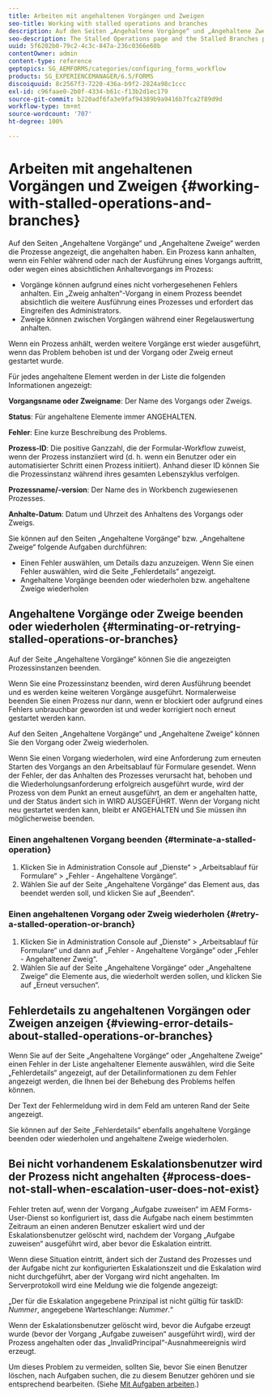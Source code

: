```yaml
---
title: Arbeiten mit angehaltenen Vorgängen und Zweigen
seo-title: Working with stalled operations and branches
description: Auf den Seiten „Angehaltene Vorgänge“ und „Angehaltene Zweige“ werden die Prozesse angezeigt, die angehalten haben.
seo-description: The Stalled Operations page and the Stalled Branches page show the processes that have stalled.
uuid: 5f6202b0-79c2-4c3c-847a-236c0366e60b
contentOwner: admin
content-type: reference
geptopics: SG_AEMFORMS/categories/configuring_forms_workflow
products: SG_EXPERIENCEMANAGER/6.5/FORMS
discoiquuid: 8c2567f3-7220-436a-b9f2-2824a98c1ccc
exl-id: c96faae0-2b0f-4334-b61c-f13b2d1ec179
source-git-commit: b220adf6fa3e9faf94389b9a9416b7fca2f89d9d
workflow-type: tm+mt
source-wordcount: '707'
ht-degree: 100%

---
```


# Arbeiten mit angehaltenen Vorgängen und Zweigen {#working-with-stalled-operations-and-branches}

Auf den Seiten „Angehaltene Vorgänge“ und „Angehaltene Zweige“ werden die Prozesse angezeigt, die angehalten haben. Ein Prozess kann anhalten, wenn ein Fehler während oder nach der Ausführung eines Vorgangs auftritt, oder wegen eines absichtlichen Anhaltevorgangs im Prozess:

* Vorgänge können aufgrund eines nicht vorhergesehenen Fehlers anhalten. Ein „Zweig anhalten“-Vorgang in einem Prozess beendet absichtlich die weitere Ausführung eines Prozesses und erfordert das Eingreifen des Administrators.
* Zweige können zwischen Vorgängen während einer Regelauswertung anhalten.

Wenn ein Prozess anhält, werden weitere Vorgänge erst wieder ausgeführt, wenn das Problem behoben ist und der Vorgang oder Zweig erneut gestartet wurde.

Für jedes angehaltene Element werden in der Liste die folgenden Informationen angezeigt:

**Vorgangsname oder Zweigname**: Der Name des Vorgangs oder Zweigs.

**Status**: Für angehaltene Elemente immer ANGEHALTEN.

**Fehler**: Eine kurze Beschreibung des Problems.

**Prozess-ID**: Die positive Ganzzahl, die der Formular-Workflow zuweist, wenn der Prozess instanziiert wird (d. h. wenn ein Benutzer oder ein automatisierter Schritt einen Prozess initiiert). Anhand dieser ID können Sie die Prozessinstanz während ihres gesamten Lebenszyklus verfolgen.

**Prozessname/-version**: Der Name des in Workbench zugewiesenen Prozesses.

**Anhalte-Datum**: Datum und Uhrzeit des Anhaltens des Vorgangs oder Zweigs.

Sie können auf den Seiten „Angehaltene Vorgänge“ bzw. „Angehaltene Zweige“ folgende Aufgaben durchführen:

* Einen Fehler auswählen, um Details dazu anzuzeigen. Wenn Sie einen Fehler auswählen, wird die Seite „Fehlerdetails“ angezeigt.
* Angehaltene Vorgänge beenden oder wiederholen bzw. angehaltene Zweige wiederholen

## Angehaltene Vorgänge oder Zweige beenden oder wiederholen {#terminating-or-retrying-stalled-operations-or-branches}

Auf der Seite „Angehaltene Vorgänge“ können Sie die angezeigten Prozessinstanzen beenden.

Wenn Sie eine Prozessinstanz beenden, wird deren Ausführung beendet und es werden keine weiteren Vorgänge ausgeführt. Normalerweise beenden Sie einen Prozess nur dann, wenn er blockiert oder aufgrund eines Fehlers unbrauchbar geworden ist und weder korrigiert noch erneut gestartet werden kann.

Auf den Seiten „Angehaltene Vorgänge“ und „Angehaltene Zweige“ können Sie den Vorgang oder Zweig wiederholen.

Wenn Sie einen Vorgang wiederholen, wird eine Anforderung zum erneuten Starten des Vorgangs an den Arbeitsablauf für Formulare gesendet. Wenn der Fehler, der das Anhalten des Prozesses verursacht hat, behoben und die Wiederholungsanforderung erfolgreich ausgeführt wurde, wird der Prozess von dem Punkt an erneut ausgeführt, an dem er angehalten hatte, und der Status ändert sich in WIRD AUSGEFÜHRT. Wenn der Vorgang nicht neu gestartet werden kann, bleibt er ANGEHALTEN und Sie müssen ihn möglicherweise beenden.

### Einen angehaltenen Vorgang beenden {#terminate-a-stalled-operation}

1. Klicken Sie in Administration Console auf „Dienste“ > „Arbeitsablauf für Formulare“ > „Fehler - Angehaltene Vorgänge“.
1. Wählen Sie auf der Seite „Angehaltene Vorgänge“ das Element aus, das beendet werden soll, und klicken Sie auf „Beenden“.

### Einen angehaltenen Vorgang oder Zweig wiederholen {#retry-a-stalled-operation-or-branch}

1. Klicken Sie in Administration Console auf „Dienste“ > „Arbeitsablauf für Formulare“ und dann auf „Fehler - Angehaltene Vorgänge“ oder „Fehler - Angehaltener Zweig“.
1. Wählen Sie auf der Seite „Angehaltene Vorgänge“ oder „Angehaltene Zweige“ die Elemente aus, die wiederholt werden sollen, und klicken Sie auf „Erneut versuchen“.

## Fehlerdetails zu angehaltenen Vorgängen oder Zweigen anzeigen {#viewing-error-details-about-stalled-operations-or-branches}

Wenn Sie auf der Seite „Angehaltene Vorgänge“ oder „Angehaltene Zweige“ einen Fehler in der Liste angehaltener Elemente auswählen, wird die Seite „Fehlerdetails“ angezeigt, auf der Detailinformationen zu dem Fehler angezeigt werden, die Ihnen bei der Behebung des Problems helfen können.

Der Text der Fehlermeldung wird in dem Feld am unteren Rand der Seite angezeigt.

Sie können auf der Seite „Fehlerdetails“ ebenfalls angehaltene Vorgänge beenden oder wiederholen und angehaltene Zweige wiederholen.

## Bei nicht vorhandenem Eskalationsbenutzer wird der Prozess nicht angehalten {#process-does-not-stall-when-escalation-user-does-not-exist}

Fehler treten auf, wenn der Vorgang „Aufgabe zuweisen“ im AEM Forms-User-Dienst so konfiguriert ist, dass die Aufgabe nach einem bestimmten Zeitraum an einen anderen Benutzer eskaliert wird und der Eskalationsbenutzer gelöscht wird, nachdem der Vorgang „Aufgabe zuweisen“ ausgeführt wird, aber bevor die Eskalation eintritt.

Wenn diese Situation eintritt, ändert sich der Zustand des Prozesses und der Aufgabe nicht zur konfigurierten Eskalationszeit und die Eskalation wird nicht durchgeführt, aber der Vorgang wird nicht angehalten. Im Serverprotokoll wird eine Meldung wie die folgende angezeigt:

„Der für die Eskalation angegebene Prinzipal ist nicht gültig für taskID: *Nummer*, angegebene Warteschlange: *Nummer*.“

Wenn der Eskalationsbenutzer gelöscht wird, bevor die Aufgabe erzeugt wurde (bevor der Vorgang „Aufgabe zuweisen“ ausgeführt wird), wird der Prozess angehalten oder das „InvalidPrincipal“-Ausnahmeereignis wird erzeugt.

Um dieses Problem zu vermeiden, sollten Sie, bevor Sie einen Benutzer löschen, nach Aufgaben suchen, die zu diesem Benutzer gehören und sie entsprechend bearbeiten. (Siehe [Mit Aufgaben arbeiten](/help/forms/using/admin-help/tasks.md#working-with-tasks).)
